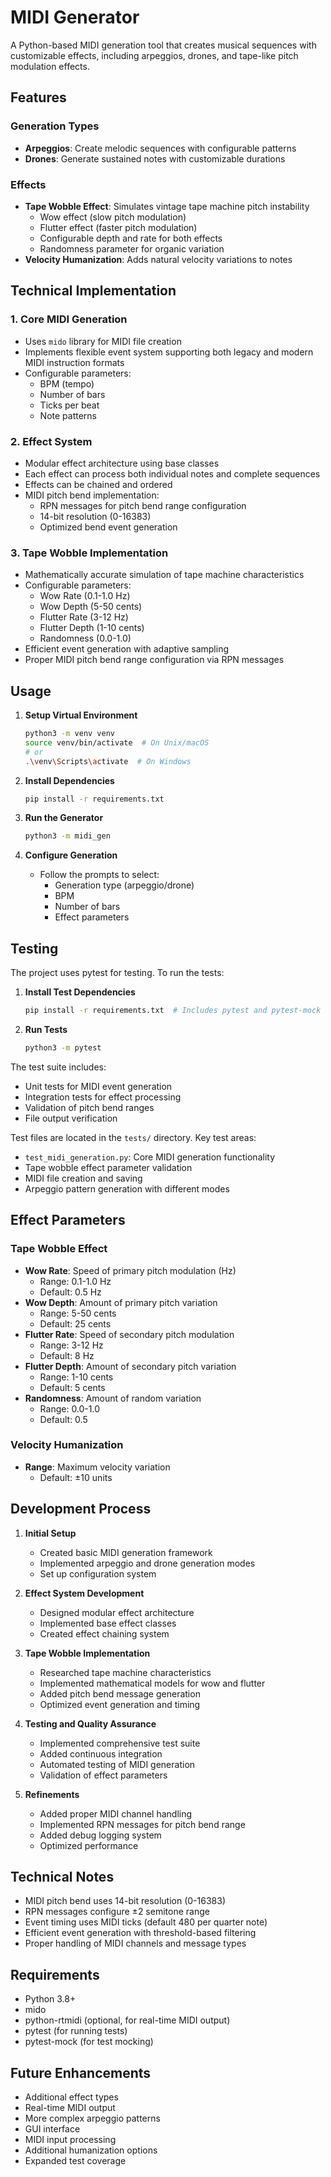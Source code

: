 # MIDI Generator

A Python-based MIDI generation tool that creates musical sequences with customizable effects, including arpeggios, drones, and tape-like pitch modulation effects.

## Features

### Generation Types

- **Arpeggios**: Create melodic sequences with configurable patterns
- **Drones**: Generate sustained notes with customizable durations

### Effects

- **Tape Wobble Effect**: Simulates vintage tape machine pitch instability
  - Wow effect (slow pitch modulation)
  - Flutter effect (faster pitch modulation)
  - Configurable depth and rate for both effects
  - Randomness parameter for organic variation
- **Velocity Humanization**: Adds natural velocity variations to notes

## Technical Implementation

### 1. Core MIDI Generation

- Uses `mido` library for MIDI file creation
- Implements flexible event system supporting both legacy and modern MIDI instruction formats
- Configurable parameters:
  - BPM (tempo)
  - Number of bars
  - Ticks per beat
  - Note patterns

### 2. Effect System

- Modular effect architecture using base classes
- Each effect can process both individual notes and complete sequences
- Effects can be chained and ordered
- MIDI pitch bend implementation:
  - RPN messages for pitch bend range configuration
  - 14-bit resolution (0-16383)
  - Optimized bend event generation

### 3. Tape Wobble Implementation

- Mathematically accurate simulation of tape machine characteristics
- Configurable parameters:
  - Wow Rate (0.1-1.0 Hz)
  - Wow Depth (5-50 cents)
  - Flutter Rate (3-12 Hz)
  - Flutter Depth (1-10 cents)
  - Randomness (0.0-1.0)
- Efficient event generation with adaptive sampling
- Proper MIDI pitch bend range configuration via RPN messages

## Usage

1. **Setup Virtual Environment**

   ```bash
   python3 -m venv venv
   source venv/bin/activate  # On Unix/macOS
   # or
   .\venv\Scripts\activate  # On Windows
   ```

2. **Install Dependencies**

   ```bash
   pip install -r requirements.txt
   ```

3. **Run the Generator**

   ```bash
   python3 -m midi_gen
   ```

4. **Configure Generation**
   - Follow the prompts to select:
     - Generation type (arpeggio/drone)
     - BPM
     - Number of bars
     - Effect parameters

## Testing

The project uses pytest for testing. To run the tests:

1. **Install Test Dependencies**

   ```bash
   pip install -r requirements.txt  # Includes pytest and pytest-mock
   ```

2. **Run Tests**

   ```bash
   python3 -m pytest
   ```

The test suite includes:

- Unit tests for MIDI event generation
- Integration tests for effect processing
- Validation of pitch bend ranges
- File output verification

Test files are located in the `tests/` directory. Key test areas:

- `test_midi_generation.py`: Core MIDI generation functionality
- Tape wobble effect parameter validation
- MIDI file creation and saving
- Arpeggio pattern generation with different modes

## Effect Parameters

### Tape Wobble Effect

- **Wow Rate**: Speed of primary pitch modulation (Hz)
  - Range: 0.1-1.0 Hz
  - Default: 0.5 Hz
- **Wow Depth**: Amount of primary pitch variation
  - Range: 5-50 cents
  - Default: 25 cents
- **Flutter Rate**: Speed of secondary pitch modulation
  - Range: 3-12 Hz
  - Default: 8 Hz
- **Flutter Depth**: Amount of secondary pitch variation
  - Range: 1-10 cents
  - Default: 5 cents
- **Randomness**: Amount of random variation
  - Range: 0.0-1.0
  - Default: 0.5

### Velocity Humanization

- **Range**: Maximum velocity variation
  - Default: ±10 units

## Development Process

1. **Initial Setup**

   - Created basic MIDI generation framework
   - Implemented arpeggio and drone generation modes
   - Set up configuration system

2. **Effect System Development**

   - Designed modular effect architecture
   - Implemented base effect classes
   - Created effect chaining system

3. **Tape Wobble Implementation**

   - Researched tape machine characteristics
   - Implemented mathematical models for wow and flutter
   - Added pitch bend message generation
   - Optimized event generation and timing

4. **Testing and Quality Assurance**

   - Implemented comprehensive test suite
   - Added continuous integration
   - Automated testing of MIDI generation
   - Validation of effect parameters

5. **Refinements**
   - Added proper MIDI channel handling
   - Implemented RPN messages for pitch bend range
   - Added debug logging system
   - Optimized performance

## Technical Notes

- MIDI pitch bend uses 14-bit resolution (0-16383)
- RPN messages configure ±2 semitone range
- Event timing uses MIDI ticks (default 480 per quarter note)
- Efficient event generation with threshold-based filtering
- Proper handling of MIDI channels and message types

## Requirements

- Python 3.8+
- mido
- python-rtmidi (optional, for real-time MIDI output)
- pytest (for running tests)
- pytest-mock (for test mocking)

## Future Enhancements

- Additional effect types
- Real-time MIDI output
- More complex arpeggio patterns
- GUI interface
- MIDI input processing
- Additional humanization options
- Expanded test coverage

